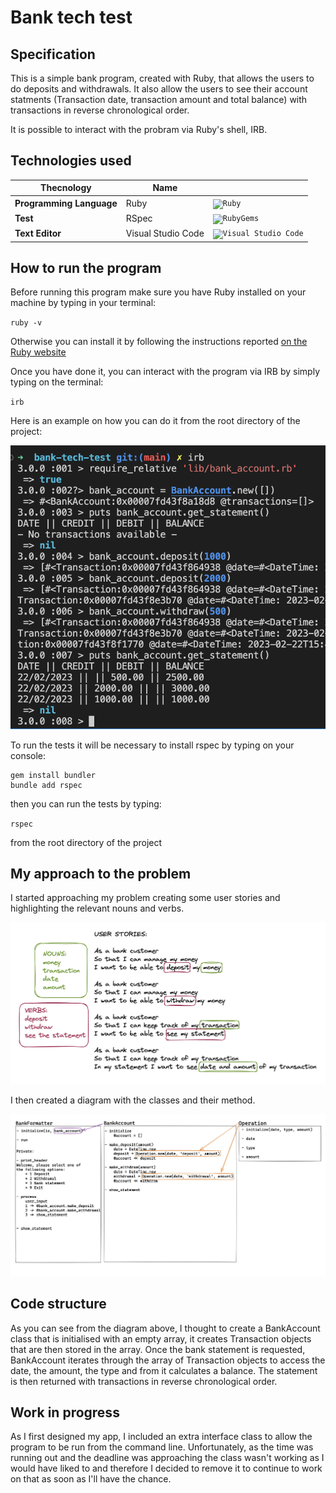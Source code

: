 # Bank tech test

## Specification

This is a simple bank program, created with Ruby, that allows the users to do deposits and withdrawals.
It also allow the users to see their account statments (Transaction date, transaction amount and total balance) with transactions in reverse chronological order.

It is possible to interact with the probram via Ruby's shell, IRB.

## Technologies used

| Thecnology               | Name               |     |
| ------------------------ | ------------------ | --- |
| **Programming Language** | Ruby               |  <code><img height="30" src="https://user-images.githubusercontent.com/25181517/192603745-7d34df9e-7756-4756-a539-6a61badf7a80.png" alt="Ruby" title="Ruby" /></code>   |
| **Test**                 | RSpec              | <code><img height="40" src="https://user-images.githubusercontent.com/25181517/192603750-4142ae75-10fa-4b61-a773-8b2052834357.png" alt="RubyGems" title="RubyGems" /></code> |
| **Text Editor**          | Visual Studio Code |   <code><img height="30" src="https://user-images.githubusercontent.com/25181517/192108891-d86b6220-e232-423a-bf5f-90903e6887c3.png" alt="Visual Studio Code" title="Visual Studio Code" /></code>  |

## How to run the program

Before running this program make sure you have Ruby installed on your machine by typing in your terminal:

`ruby -v`

Otherwise you can install it by following the instructions reported [on the Ruby website](https://www.ruby-lang.org/en/documentation/installation/)

Once you have done it, you can interact with the program via IRB by simply typing on the terminal:

`irb`

Here is an example on how you can do it from the root directory of the project:

![irb example](images/irb.png)

To run the tests it will be necessary to install rspec by typing on your console:

```
gem install bundler
bundle add rspec
```

then you can run the tests by typing:

`rspec`

from the root directory of the project

## My approach to the problem

I started approaching my problem creating some user stories and highlighting the relevant nouns and verbs.

![User stories](images/user_stories.png)

I then created a diagram with the classes and their method.

![Diagram](images/diagram.png)

## Code structure

As you can see from the diagram above, I thought to create a BankAccount class that is initialised with an empty array, it creates Transaction objects that are then stored in the array. Once the bank statement is requested, BankAccount iterates through the array of Transaction objects to access the date, the amount, the type and from it calculates a balance. The statement is then returned with transactions in reverse chronological order.

## Work in progress

As I first designed my app, I included an extra interface class to allow the program to be run from the command line.
Unfortunately, as the time was running out and the deadline was approaching the class wasn't working as I would have liked to and therefore I decided to remove it to continue to work on that as soon as I'll have the chance.

